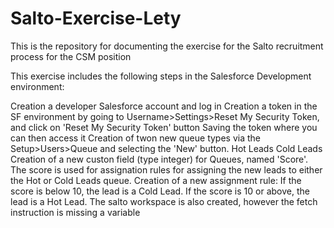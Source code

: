 # Salto-Exercise-Lety
This is the repository for documenting the exercise for the Salto recruitment process for the CSM position


This exercise includes the following steps in the Salesforce Development environment:

Creation a developer Salesforce account and log in
Creation a token in the SF environment by going to Username>Settings>Reset My Security Token, and click on 'Reset My Security Token' button
Saving the token where you can then access it
Creation of twon new queue types via the Setup>Users>Queue and selecting the 'New' button.
Hot Leads
Cold Leads
Creation of a new custon field (type integer) for Queues, named 'Score'. The score is used for assignation rules for assigning the new leads to either the Hot or Cold Leads queue.
Creation of a new assignment rule:
If the score is below 10, the lead is a Cold Lead.
If the score is 10 or above, the lead is a Hot Lead. The salto workspace is also created, however the fetch instruction is missing a variable
